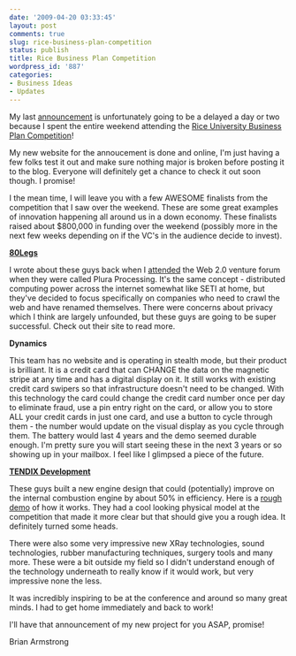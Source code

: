 ```yaml
---
date: '2009-04-20 03:33:45'
layout: post
comments: true
slug: rice-business-plan-competition
status: publish
title: Rice Business Plan Competition
wordpress_id: '887'
categories:
- Business Ideas
- Updates
---
```


My last [announcement](http://brianarmstrong.org/posts/big-annoucement-coming-up-later-this-week/) is unfortunately going to be a delayed a day or two because I spent the entire weekend attending the [Rice University Business Plan Competition](http://alliance.rice.edu/alliance/RBPC.asp)!




My new website for the annoucement is done and online, I'm just having a few folks test it out and make sure nothing major is broken before posting it to the blog. Everyone will definitely get a chance to check it out soon though. I promise!




I the mean time, I will leave you with a few AWESOME finalists from the competition that I saw over the weekend. These are some great examples of innovation happening all around us in a down economy. These finalists raised about $800,000 in funding over the weekend (possibly more in the next few weeks depending on if the VC's in the audience decide to invest).




**[80Legs](http://www.80legs.com/)**




I wrote about these guys back when I [attended](http://brianarmstrong.org/posts/awesome-photos-from-the-web-20-venture-forum/) the Web 2.0 venture forum when they were called Plura Processing. It's the same concept - distributed computing power across the internet somewhat like SETI at home, but they've decided to focus specifically on companies who need to crawl the web and have renamed themselves. There were concerns about privacy which I think are largely unfounded, but these guys are going to be super successful. Check out their site to read more.




**Dynamics**




This team has no website and is operating in stealth mode, but their product is brilliant. It is a credit card that can CHANGE the data on the magnetic stripe at any time and has a digital display on it. It still works with existing credit card swipers so that infrastructure doesn't need to be changed. With this technology the card could change the credit card number once per day to eliminate fraud, use a pin entry right on the card, or allow you to store ALL your credit cards in just one card, and use a button to cycle through them - the number would update on the visual display as you cycle through them. The battery would last 4 years and the demo seemed durable enough. I'm pretty sure you will start seeing these in the next 3 years or so showing up in your mailbox. I feel like I glimpsed a piece of the future.




[**TENDIX Development**](http://www.irisengine.com/)




These guys built a new engine design that could (potentially) improve on the internal combustion engine by about 50% in efficiency. Here is a [rough demo](http://www.irisengine.com/6901/473.html) of how it works. They had a cool looking physical model at the competition that made it more clear but that should give you a rough idea. It definitely turned some heads.




There were also some very impressive new XRay technologies, sound technologies, rubber manufacturing techniques, surgery tools and many more. These were a bit outside my field so I didn't understand enough of the technology underneath to really know if it would work, but very impressive none the less.




It was incredibly inspiring to be at the conference and around so many great minds. I had to get home immediately and back to work!




I'll have that announcement of my new project for you ASAP, promise!




Brian Armstrong
